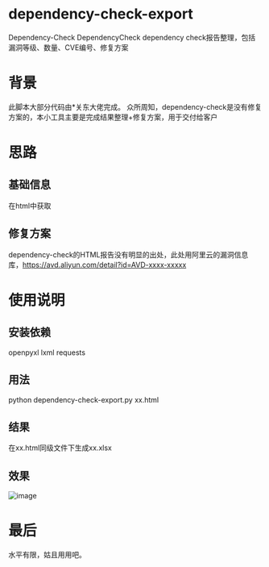 # dependency-check-export
Dependency-Check DependencyCheck dependency check报告整理，包括漏洞等级、数量、CVE编号、修复方案

# 背景
此脚本大部分代码由*关东大佬完成。
众所周知，dependency-check是没有修复方案的，本小工具主要是完成结果整理+修复方案，用于交付给客户

# 思路
## 基础信息
在html中获取
## 修复方案
dependency-check的HTML报告没有明显的出处，此处用阿里云的漏洞信息库，https://avd.aliyun.com/detail?id=AVD-xxxx-xxxxx

# 使用说明
## 安装依赖
openpyxl
lxml
requests

## 用法
python dependency-check-export.py xx.html

## 结果
在xx.html同级文件下生成xx.xlsx

## 效果
![image](https://github.com/WYSyyyyyy/dependency-check-export/assets/19874247/63c0e2e7-8605-4479-973b-1ba37d4835d8)



# 最后
水平有限，姑且用用吧。
